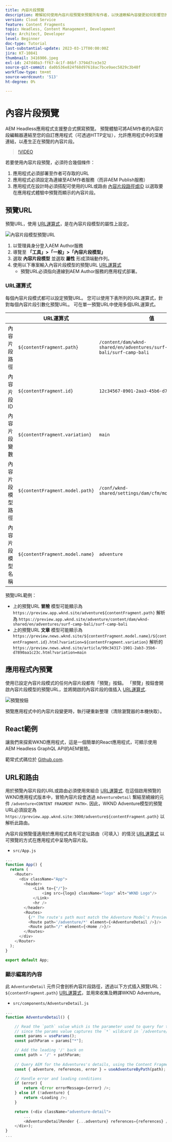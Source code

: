 ```yaml
---
title: 內容片段預覽
description: 瞭解如何使用內容片段預覽來預覽所有作者，以快速瞭解內容變更如何影響您的AEM Headless體驗。
version: Cloud Service
feature: Content Fragments
topic: Headless, Content Management, Development
role: Architect, Developer
level: Beginner
doc-type: Tutorial
last-substantial-update: 2023-03-17T00:00:00Z
jira: KT-10841
thumbnail: 3416906.jpeg
exl-id: 247d40a3-ff67-4c1f-86bf-3794d7ce3e32
source-git-commit: da0b536e824f68d97618ac7bce9aec5829c3b48f
workflow-type: tm+mt
source-wordcount: '513'
ht-degree: 0%

---
```


# 內容片段預覽

AEM Headless應用程式支援整合式撰寫預覽。 預覽體驗可將AEM作者的內容片段編輯器連結至您的自訂應用程式（可透過HTTP定址），允許應用程式中的深層連結，以產生正在預覽的內容片段。

>[!VIDEO](https://video.tv.adobe.com/v/3416906?quality=12&learn=on)

若要使用內容片段預覽，必須符合幾個條件：

1. 應用程式必須部署至作者可存取的URL
1. 應用程式必須設定為連線至AEM作者服務（而非AEM Publish服務）
1. 應用程式在設計時必須搭配可使用的URL或路由 [內容片段路徑或ID](#url-expressions) 以選取要在應用程式體驗中預覽而顯示的內容片段。

## 預覽URL

預覽URL，使用 [URL運算式](#url-expressions)，是在內容片段模型的屬性上設定。

![內容片段模型預覽URL](./assets/preview/cf-model-preview-url.png)

1. 以管理員身分登入AEM Author服務
1. 導覽至 __「工具」>「一般」>「內容片段模型」__
1. 選取 __內容片段模型__ 並選取 __屬性__ 形成頂端動作列。
1. 使用以下專案輸入內容片段模型的預覽URL [URL運算式](#url-expressions)
   + 預覽URL必須指向連線到AEM Author服務的應用程式部署。

### URL運算式

每個內容片段模式都可以設定預覽URL。 您可以使用下表所列的URL運算式，針對每個內容片段引數化預覽URL。 可在單一預覽URL中使用多個URL運算式。

|  | URL運算式 | 值 |
| --------------------------------------- | ----------------------------------- | ----------- |
| 內容片段路徑 | `${contentFragment.path}` | `/content/dam/wknd-shared/en/adventures/surf-camp-bali/surf-camp-bali` |
| 內容片段ID | `${contentFragment.id}` | `12c34567-8901-2aa3-45b6-d7890aa1c23c` |
| 內容片段變數 | `${contentFragment.variation}` | `main` |
| 內容片段模型路徑 | `${contentFragment.model.path}` | `/conf/wknd-shared/settings/dam/cfm/models/adventure` |
| 內容片段模型名稱 | `${contentFragment.model.name}` | `adventure` |

預覽URL範例：

+ 上的預覽URL __冒險__ 模型可能顯示為 `https://preview.app.wknd.site/adventure${contentFragment.path}` 解析為 `https://preview.app.wknd.site/adventure/content/dam/wknd-shared/en/adventures/surf-camp-bali/surf-camp-bali`
+ 上的預覽URL __文章__ 模型可能顯示為 `https://preview.news.wknd.site/${contentFragment.model.name}/${contentFragment.id}.html?variation=${contentFragment.variation}` 解析的 `https://preview.news.wknd.site/article/99c34317-1901-2ab3-35b6-d7890aa1c23c.html?variation=main`

## 應用程式內預覽

使用已設定內容片段模式的任何內容片段都有「預覽」按鈕。 「預覽」按鈕會開啟內容片段模型的預覽URL，並將開啟的內容片段的值插入 [URL運算式](#url-expressions).

![預覽按鈕](./assets/preview/preview-button.png)

預覽應用程式中的內容片段變更時，執行硬重新整理（清除瀏覽器的本機快取）。

## React範例

讓我們來探索WKND應用程式，這是一個簡單的React應用程式，可顯示使用AEM Headless GraphQL API的AEM冒險。

範常式式碼位於 [Github.com](https://github.com/adobe/aem-guides-wknd-graphql/tree/main/preview-tutorial).

## URL和路由

用於預覽內容片段的URL或路由必須使用來組合 [URL運算式](#url-expressions). 在這個啟用預覽的WKND應用程式版本中，冒險內容片段會透過 `AdventureDetail` 繫結至繞線的元件 `/adventure<CONTENT FRAGMENT PATH>`. 因此，WKND Adventure模型的預覽URL必須設定為 `https://preview.app.wknd.site:3000/adventure${contentFragment.path}` 以解析此路由。

內容片段預覽僅適用於應用程式具有可定址路由（可填入）的情況 [URL運算式](#url-expressions) 以可預覽的方式在應用程式中呈現內容片段。

+ `src/App.js`

```javascript
...
function App() {
  return (
    <Router>
      <div className="App">
        <header>
            <Link to={"/"}>
                <img src={logo} className="logo" alt="WKND Logo"/>
            </Link>        
            <hr />
        </header>
        <Routes>
          {/* The route's path must match the Adventure Model's Preview URL expression. In React since the path has `/` you must use wildcards to match instead of the usual `:path` */}
          <Route path='/adventure/*' element={<AdventureDetail />}/>
          <Route path="/" element={<Home />}/>
        </Routes>
      </div>
    </Router>
  );
}

export default App;
```

### 顯示編寫的內容

此 `AdventureDetail` 元件只會剖析內容片段路徑，透過以下方式插入預覽URL： `${contentFragment.path}` [URL運算式](#url-expressions)，並用來收集及轉譯WKND Adventure。

+ `src/components/AdventureDetail.js`

```javascript
...
function AdventureDetail() {

    // Read the `path` value which is the parameter used to query for the adventure's details
    // since the params value captures the `*` wildcard in `/adventure/*`, or everything after the first `/` in the Content Fragment path.
    const params = useParams();
    const pathParam = params["*"];

    // Add the leading '/' back on 
    const path = '/' + pathParam;
    
    // Query AEM for the Adventures's details, using the Content Fragment's `path`
    const { adventure, references, error } = useAdventureByPath(path);

    // Handle error and loading conditions
    if (error) {
        return <Error errorMessage={error} />;
    } else if (!adventure) {
        return <Loading />;
    }

    return (<div className="adventure-detail">
        ...
        <AdventureDetailRender {...adventure} references={references} />
    </div>);
}
...
```
